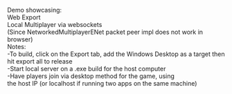 Demo showcasing:
<br>
Web Export
<br>
Local Multiplayer via websockets
<br>
(Since NetworkedMultiplayerENet packet peer impl does not work in browser)
<br>
Notes:
<br>
-To build, click on the Export tab, add the Windows Desktop as a target then hit export all to release
<br>
-Start local server on a .exe build for the host computer
<br>
-Have players join via desktop method for the game, using
<br>
 the host IP (or localhost if running two apps on the same machine)
